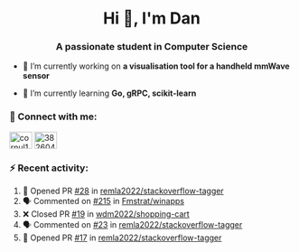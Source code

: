 <h1 align="center">Hi 👋, I'm Dan</h1>
<h3 align="center">A passionate student in Computer Science</h3>

- 🔭 I’m currently working on **a visualisation tool for a handheld mmWave sensor**

- 🌱 I’m currently learning **Go, gRPC, scikit-learn**

### :rocket: Connect with me:</h3>
<p align="left">
<a href="https://linkedin.com/in/cornul11" target="blank"><img align="center" src="https://raw.githubusercontent.com/rahuldkjain/github-profile-readme-generator/master/src/images/icons/Social/linked-in-alt.svg" alt="cornul11" height="30" width="40" /></a>
<a href="https://stackoverflow.com/users/3826046" target="blank"><img align="center" src="https://raw.githubusercontent.com/rahuldkjain/github-profile-readme-generator/master/src/images/icons/Social/stack-overflow.svg" alt="3826046" height="30" width="40" /></a>
</p>

### :zap: Recent activity:
<!--START_SECTION:activity-->
1. 💪 Opened PR [#28](https://github.com/remla2022/stackoverflow-tagger/pull/28) in [remla2022/stackoverflow-tagger](https://github.com/remla2022/stackoverflow-tagger)
2. 🗣 Commented on [#215](https://github.com/Fmstrat/winapps/issues/215) in [Fmstrat/winapps](https://github.com/Fmstrat/winapps)
3. ❌ Closed PR [#19](https://github.com/wdm2022/shopping-cart/pull/19) in [wdm2022/shopping-cart](https://github.com/wdm2022/shopping-cart)
4. 🗣 Commented on [#23](https://github.com/remla2022/stackoverflow-tagger/issues/23) in [remla2022/stackoverflow-tagger](https://github.com/remla2022/stackoverflow-tagger)
5. 💪 Opened PR [#17](https://github.com/remla2022/stackoverflow-tagger/pull/17) in [remla2022/stackoverflow-tagger](https://github.com/remla2022/stackoverflow-tagger)
<!--END_SECTION:activity-->
